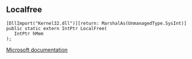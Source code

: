 ## Localfree

```
[DllImport("Kernel32.dll")][return: MarshalAs(UnmanagedType.SysInt)]
public static extern IntPtr LocalFree(
   IntPtr hMem
);
```

[Microsoft documentation](https://docs.microsoft.com/en-us/windows/win32/api/winbase/nf-winbase-localfree)
